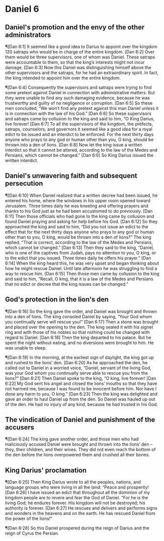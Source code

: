 # Daniel 6

## Daniel's promotion and the envy of the other administrators
¶[Dan 6:1] It seemed like a good idea to Darius to appoint over the kingdom 120 satraps who would be in charge of the entire kingdom.
[Dan 6:2] Over them would be three supervisors, one of whom was Daniel. These satraps were accountable to them, so that the king’s interests might not incur damage.
[Dan 6:3] Now this Daniel was distinguishing himself above the other supervisors and the satraps, for he had an extraordinary spirit. In fact, the king intended to appoint him over the entire kingdom.

¶[Dan 6:4] Consequently the supervisors and satraps were trying to find some pretext against Daniel in connection with administrative matters. But they were unable to find any such damaging evidence, because he was trustworthy and guilty of no negligence or corruption.
[Dan 6:5] So these men concluded, “We won’t find any pretext against this man Daniel unless it is in connection with the law of his God.”
[Dan 6:6] So these supervisors and satraps came by collusion to the king and said to him, “O King Darius, live forever!
[Dan 6:7] To all the supervisors of the kingdom, the prefects, satraps, counselors, and governors it seemed like a good idea for a royal edict to be issued and an interdict to be enforced. For the next thirty days anyone who prays to any god or human other than you, O king, should be thrown into a den of lions.
[Dan 6:8] Now let the king issue a written interdict so that it cannot be altered, according to the law of the Medes and Persians, which cannot be changed.”
[Dan 6:9] So King Darius issued the written interdict.

## Daniel's unwavering faith and subsequent persecution
¶[Dan 6:10] When Daniel realized that a written decree had been issued, he entered his home, where the windows in his upper room opened toward Jerusalem. Three times daily he was kneeling and offering prayers and thanks to his God just as he had been accustomed to do previously.
[Dan 6:11] Then those officials who had gone to the king came by collusion and found Daniel praying and asking for help before his God.
[Dan 6:12] So they approached the king and said to him, “Did you not issue an edict to the effect that for the next thirty days anyone who prays to any god or human other than to you, O king, would be thrown into a den of lions?” The king replied, “That is correct, according to the law of the Medes and Persians, which cannot be changed.”
[Dan 6:13] Then they said to the king, “Daniel, who is one of the captives from Judah, pays no attention to you, O king, or to the edict that you issued. Three times daily he offers his prayer.”
[Dan 6:14] When the king heard this, he was very upset and began thinking about how he might rescue Daniel. Until late afternoon he was struggling to find a way to rescue him.
[Dan 6:15] Then those men came by collusion to the king and said to him, “Recall, O king, that it is a law of the Medes and Persians that no edict or decree that the king issues can be changed.”

## God's protection in the lion's den
¶[Dan 6:16] So the king gave the order, and Daniel was brought and thrown into a den of lions. The king consoled Daniel by saying, “Your God whom you continually serve will rescue you!”
[Dan 6:17] Then a stone was brought and placed over the opening to the den. The king sealed it with his signet ring and with those of his nobles so that nothing could be changed with regard to Daniel.
[Dan 6:18] Then the king departed to his palace. But he spent the night without eating, and no diversions were brought to him. He was unable to sleep.

¶[Dan 6:19] In the morning, at the earliest sign of daylight, the king got up and rushed to the lions’ den.
[Dan 6:20] As he approached the den, he called out to Daniel in a worried voice, “Daniel, servant of the living God, was your God whom you continually serve able to rescue you from the lions?”
[Dan 6:21] Then Daniel spoke to the king, “O king, live forever!
[Dan 6:22] My God sent his angel and closed the lions’ mouths so that they have not harmed me, because I was found to be innocent before him. Nor have I done any harm to you, O king.”
[Dan 6:23] Then the king was delighted and gave an order to haul Daniel up from the den. So Daniel was hauled up out of the den. He had no injury of any kind, because he had trusted in his God.

## The vindication of Daniel and punishment of the accusers
¶[Dan 6:24] The king gave another order, and those men who had maliciously accused Daniel were brought and thrown into the lions’ den – they, their children, and their wives. They did not even reach the bottom of the den before the lions overpowered them and crushed all their bones.

## King Darius' proclamation
¶[Dan 6:25] Then King Darius wrote to all the peoples, nations, and language groups who were living in all the land: “Peace and prosperity!
[Dan 6:26] I have issued an edict that throughout all the dominion of my kingdom people are to revere and fear the God of Daniel. “For he is the living God; he endures forever. His kingdom will not be destroyed; his authority is forever.
[Dan 6:27] He rescues and delivers and performs signs and wonders in the heavens and on the earth. He has rescued Daniel from the power of the lions!”

¶[Dan 6:28] So this Daniel prospered during the reign of Darius and the reign of Cyrus the Persian.
